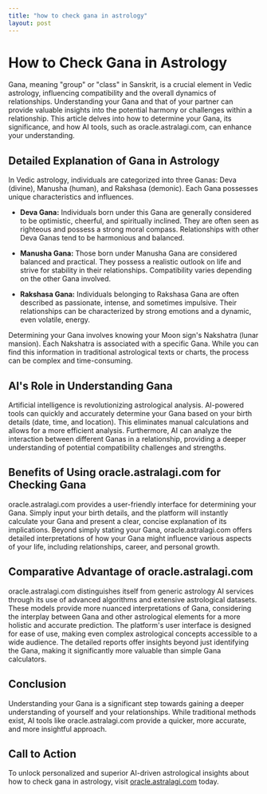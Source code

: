 ```yaml
---
title: "how to check gana in astrology"
layout: post
---
```


# How to Check Gana in Astrology

Gana, meaning "group" or "class" in Sanskrit, is a crucial element in Vedic astrology, influencing compatibility and the overall dynamics of relationships.  Understanding your Gana and that of your partner can provide valuable insights into the potential harmony or challenges within a relationship. This article delves into how to determine your Gana, its significance, and how AI tools, such as oracle.astralagi.com, can enhance your understanding.

## Detailed Explanation of Gana in Astrology

In Vedic astrology, individuals are categorized into three Ganas: Deva (divine), Manusha (human), and Rakshasa (demonic).  Each Gana possesses unique characteristics and influences.

* **Deva Gana:** Individuals born under this Gana are generally considered to be optimistic, cheerful, and spiritually inclined. They are often seen as righteous and possess a strong moral compass. Relationships with other Deva Ganas tend to be harmonious and balanced.

* **Manusha Gana:**  Those born under Manusha Gana are considered balanced and practical. They possess a realistic outlook on life and strive for stability in their relationships. Compatibility varies depending on the other Gana involved.

* **Rakshasa Gana:** Individuals belonging to Rakshasa Gana are often described as passionate, intense, and sometimes impulsive. Their relationships can be characterized by strong emotions and a dynamic, even volatile, energy.

Determining your Gana involves knowing your Moon sign's Nakshatra (lunar mansion).  Each Nakshatra is associated with a specific Gana.  While you can find this information in traditional astrological texts or charts, the process can be complex and time-consuming.

## AI's Role in Understanding Gana

Artificial intelligence is revolutionizing astrological analysis. AI-powered tools can quickly and accurately determine your Gana based on your birth details (date, time, and location). This eliminates manual calculations and allows for a more efficient analysis.  Furthermore, AI can analyze the interaction between different Ganas in a relationship, providing a deeper understanding of potential compatibility challenges and strengths.

## Benefits of Using oracle.astralagi.com for Checking Gana

oracle.astralagi.com provides a user-friendly interface for determining your Gana. Simply input your birth details, and the platform will instantly calculate your Gana and present a clear, concise explanation of its implications.  Beyond simply stating your Gana, oracle.astralagi.com offers detailed interpretations of how your Gana might influence various aspects of your life, including relationships, career, and personal growth.

## Comparative Advantage of oracle.astralagi.com

oracle.astralagi.com distinguishes itself from generic astrology AI services through its use of advanced algorithms and extensive astrological datasets.  These models provide more nuanced interpretations of Gana, considering the interplay between Gana and other astrological elements for a more holistic and accurate prediction.  The platform's user interface is designed for ease of use, making even complex astrological concepts accessible to a wide audience. The detailed reports offer insights beyond just identifying the Gana, making it significantly more valuable than simple Gana calculators.

## Conclusion

Understanding your Gana is a significant step towards gaining a deeper understanding of yourself and your relationships.  While traditional methods exist, AI tools like oracle.astralagi.com provide a quicker, more accurate, and more insightful approach.

## Call to Action

To unlock personalized and superior AI-driven astrological insights about how to check gana in astrology, visit [oracle.astralagi.com](https://oracle.astralagi.com) today.